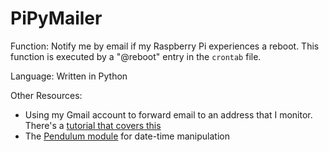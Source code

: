 # PiPyMailer

Function: Notify me by email if my Raspberry Pi experiences a reboot. This function is executed by a "@reboot" entry in the `crontab` file.

Language: Written in Python

Other Resources: 

* Using my Gmail account to forward email to an address that I monitor. There's a [tutorial that covers this](http://naelshiab.com/tutorial-send-email-python/)
* The [Pendulum module](https://pendulum.eustace.io/docs/#installation) for date-time manipulation

